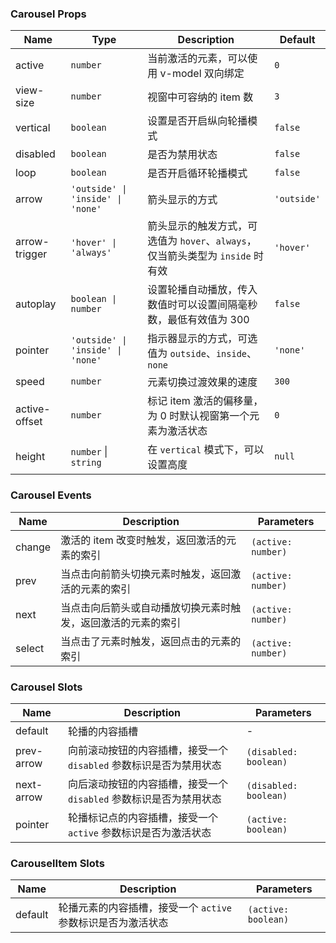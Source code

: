 ### Carousel Props

| Name          | Type              | Description                                                                           | Default  |
| ------------- | ----------------- | ------------------------------------------------------------------------------ | ------- |
| active        | `number`            | 当前激活的元素，可以使用 v-model 双向绑定                                      | `0`       |
| view-size     | `number`            | 视窗中可容纳的 item 数                                                         | `3`       |
| vertical      | `boolean`           | 设置是否开启纵向轮播模式                                                       | `false`   |
| disabled      | `boolean`           | 是否为禁用状态                                                                 | `false`   |
| loop          | `boolean`           | 是否开启循环轮播模式                                                           | `false`   |
| arrow         | `'outside' \| 'inside' \| 'none'`            | 箭头显示的方式                           | `'outside'` |
| arrow-trigger | `'hover' \| 'always'`            | 箭头显示的触发方式，可选值为 `hover`、`always`，仅当箭头类型为 `inside` 时有效 | `'hover'` |
| autoplay      | `boolean \| number` | 设置轮播自动播放，传入数值时可以设置间隔毫秒数，最低有效值为 300               | `false`   |
| pointer       | `'outside' \| 'inside' \| 'none'`            | 指示器显示的方式，可选值为 `outside`、`inside`、`none`                         | `'none'`  |
| speed         | `number`            | 元素切换过渡效果的速度                                                         | `300`     |
| active-offset | `number`            | 标记 item 激活的偏移量，为 0 时默认视窗第一个元素为激活状态                    | `0`       |
| height        | `number` \| `string`  | 在 `vertical` 模式下，可以设置高度                                             | `null`    |

### Carousel Events

| Name      | Description                                                         | Parameters  |
| --------- | ------------------------------------------------------------ | ----- |
| change | 激活的 item 改变时触发，返回激活的元素的索引                 | `(active: number)` |
| prev   | 当点击向前箭头切换元素时触发，返回激活的元素的索引           | `(active: number)` |
| next   | 当点击向后箭头或自动播放切换元素时触发，返回激活的元素的索引 | `(active: number)` |
| select | 当点击了元素时触发，返回点击的元素的索引                     | `(active: number)` |

### Carousel Slots

| Name       | Description                                                               | Parameters  |
| ---------- | ------------------------------------------------------------------ | --- |
| default    | 轮播的内容插槽                                                     | - |
| prev-arrow | 向前滚动按钮的内容插槽，接受一个 `disabled` 参数标识是否为禁用状态 | `(disabled: boolean)` |
| next-arrow | 向后滚动按钮的内容插槽，接受一个 `disabled` 参数标识是否为禁用状态 | `(disabled: boolean)` |
| pointer    | 轮播标记点的内容插槽，接受一个 `active` 参数标识是否为激活状态     | `(active: boolean)` |

### CarouselItem Slots

| Name    | Description                                                         | Parameters  |
| ------- | ------------------------------------------------------------ | --- |
| default | 轮播元素的内容插槽，接受一个 `active` 参数标识是否为激活状态 | `(active: boolean)` |
